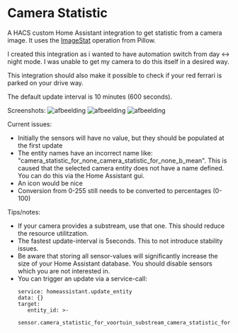 # Camera Statistic
A HACS custom Home Assistant integration to get statistic from a camera image.
It uses the [ImageStat](https://pillow.readthedocs.io/en/stable/reference/ImageStat.html) operation from Pillow.

I created this integration as i wanted to have automation switch from day <-> night mode. I was unable to get my camera to do this itself in a desired way.

This integration should also make it possible to check if your red ferrari is parked on your drive way.

The default update interval is 10 minutes (600 seconds). 

Screenshots:
![afbeelding](https://github.com/GrumpyMeow/camerastat-hacs/assets/12073499/8d508063-b698-48ec-bb7e-dc73617bcda8)
![afbeelding](https://github.com/GrumpyMeow/camerastat-hacs/assets/12073499/2b5d832a-c8b9-4a25-a3b5-9de077e589df)
![afbeelding](https://github.com/GrumpyMeow/camerastat-hacs/assets/12073499/0c54b7be-c88a-4bc8-83cd-64839ab9461b)


Current issues:
* Initially the sensors will have no value, but they should be populated at the first update
* The entity names have an incorrect name like: "camera_statistic_for_none_camera_statistic_for_none_b_mean". This is caused that the selected camera entity does not have a name defined. You can do this via the Home Assistant gui.
* An icon would be nice
* Conversion from 0-255 still needs to be converted to percentages (0-100)

Tips/notes:
* If your camera provides a substream, use that one. This should reduce the resource utilitzation.
* The fastest update-interval is 5seconds. This to not introduce stability issues.
* Be aware that storing all sensor-values will significantly increase the size of your Home Assistant database. You should disable sensors which you are not interested in.
* You can trigger an update via a service-call:
  ```
  service: homeassistant.update_entity
  data: {}
  target:
     entity_id: >-
       sensor.camera_statistic_for_voortuin_substream_camera_statistic_for_voortuin_substream_b_mean
```

